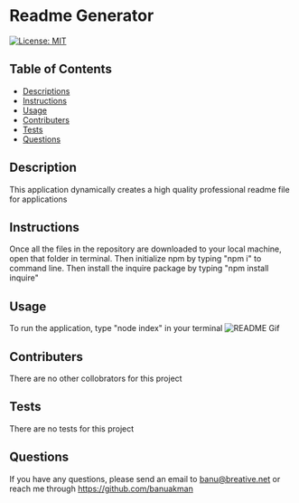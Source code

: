 # Readme Generator
  
[![License: MIT](https://img.shields.io/badge/License-MIT-yellow.svg)](https://opensource.org/licenses/MIT)

## Table of Contents
- [Descriptions](#Description)
- [Instructions](#Instructions)
- [Usage](#Usage)
- [Contributers](#Contributers)
- [Tests](#Tests)
- [Questions](#Questions)
  
## Description
This application dynamically creates a high quality professional readme file for applications

## Instructions
Once all the files in the repository are downloaded to your local machine, open that folder in terminal. Then initialize npm by typing "npm i" to command line. Then install the inquire package by typing "npm install inquire"

## Usage
To run the application, type "node index" in your terminal
![README Gif](./utils/readme.gif)

## Contributers
There are no other collobrators for this project

## Tests
There are no tests for this project

## Questions
If you have any questions, please send an email to banu@breative.net or reach me through https://github.com/banuakman